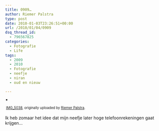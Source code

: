 ```yaml
---
title: 0909…
author: Riemer Palstra
type: post
date: 2010-01-03T23:26:51+00:00
url: /2010/01/04/0909
dsq_thread_id:
  - 796567825
categories:
  - Fotografie
  - Life
tags:
  - 2009
  - 2010
  - Fotografie
  - neefje
  - niran
  - oud en nieuw

---
```

<div style="text-align: left; padding: 3px;">
  <a href="http://www.flickr.com/photos/palstra/4242708606/" title="photo sharing"><img data-recalc-dims="1" decoding="async" src="https://i0.wp.com/farm5.static.flickr.com/4025/4242708606_8850f49e13.jpg?w=1100" style="border: solid 2px #000000;" alt="" /></a><br /> <br /> <span style="font-size: 0.8em; margin-top: 0px;"><a href="http://www.flickr.com/photos/palstra/4242708606/">IMG_5038</a>, originally uploaded by <a href="http://www.flickr.com/people/palstra/">Riemer Palstra</a>.</span>
</div>

Ik heb zomaar het idee dat mijn neefje later hoge telefoonrekeningen gaat krijgen&#8230;